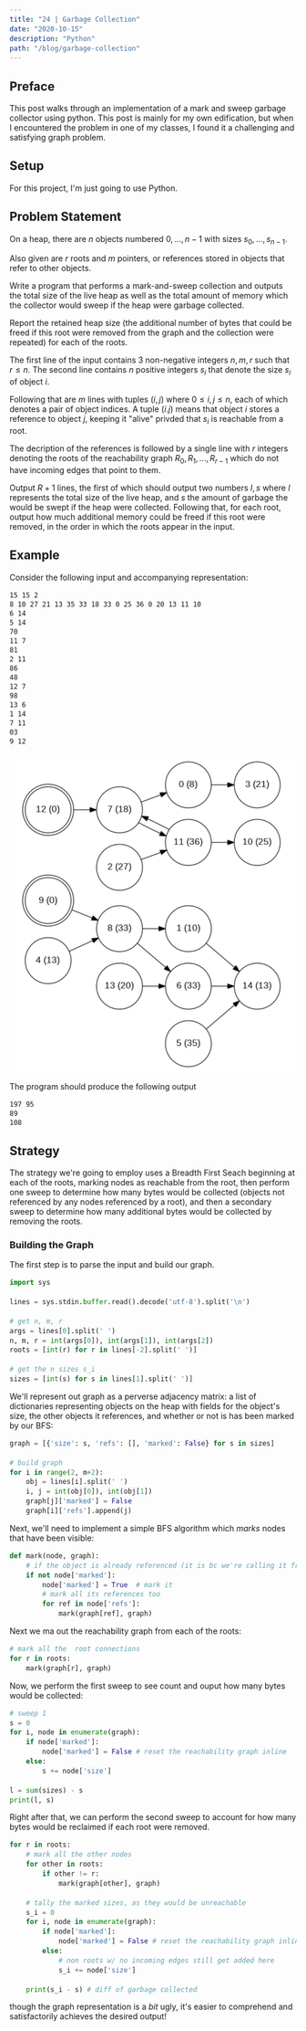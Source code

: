 ```yaml
---
title: "24 | Garbage Collection"
date: "2020-10-15"
description: "Python"
path: "/blog/garbage-collection"
---
```


## Preface

This post walks through an implementation of a mark and sweep garbage collector using python.  This post is mainly for my own edification, but when I encountered the problem in one of my classes, I found it a challenging and satisfying graph problem.

## Setup 

For this project, I'm just going to use Python.

## Problem Statement

On a heap, there are $n$ objects numbered $0, ..., n - 1$ with sizes $s_0, ..., s_{n-1}$. 

Also given are $r$ roots and $m$ pointers, or references stored in objects that refer to other objects.

Write a program that performs a mark-and-sweep collection and outputs the total size of the live heap as well as the total amount of memory which the collector would sweep if the heap were garbage collected.

Report the retained heap size (the additional number of bytes that could be freed if this root were removed from the graph and the collection were repeated) for each of the roots.

The first line of the input contains 3 non-negative integers $n, m, r$ such that $r \leq n$. The second line contains $n$ positive integers $s_i$ that denote the size $s_i$ of object $i$.  

Following that are $m$ lines with tuples $(i,j)$ where $0 \leq i,j \leq n$, each of which denotes a pair of object indices.  A tuple $(i.j)$ means that object $i$ stores a reference to object $j$, keeping it "alive" privded that $s_i$ is reachable from a root. 

The decription of the references is followed by a single line with $r$ integers denoting the roots of the reachability graph $R_0, R_1, ..., R_{r-1}$ which do not have incoming edges that point to them.

Output $R+1$ lines, the first of which should output two numbers $l,s$ where $l$ represents the total size of the live heap, and $s$ the amount of garbage the would be swept if the heap were collected.  Following that, for each root, output how much additional memory could be freed if this root were removed, in the order in which the roots appear in the input.

## Example

Consider the following input and accompanying representation: 

```
15 15 2
8 10 27 21 13 35 33 18 33 0 25 36 0 20 13 11 10
6 14
5 14
70
11 7
81
2 11
86
48
12 7
98
13 6
1 14
7 11
03
9 12
```

![](/images/garbage-1.png)

The program should produce the following output

```
197 95 
89
108
```

## Strategy

The strategy we're going to employ uses a Breadth First Seach beginning at each of the roots, marking nodes as reachable from the root, then perform one sweep to determine how many bytes would be collected (objects not referenced by any nodes referenced by a root), and then a secondary sweep to determine how many additional bytes would be collected by removing the roots.

### Building the Graph

The first step is to parse the input and build our graph.

```python
import sys

lines = sys.stdin.buffer.read().decode('utf-8').split('\n')

# get n, m, r 
args = lines[0].split(' ')
n, m, r = int(args[0]), int(args[1]), int(args[2])
roots = [int(r) for r in lines[-2].split(' ')]

# get the n sizes s_i
sizes = [int(s) for s in lines[1].split(' ')]
```

We'll represent out graph as a perverse adjacency matrix: a list of dictionaries representing objects on the heap with fields for the object's size, the other objects it references, and whether or not is has been marked by our BFS:

```python
graph = [{'size': s, 'refs': [], 'marked': False} for s in sizes]
    
# build graph
for i in range(2, m+2):
    obj = lines[i].split(' ')
    i, j = int(obj[0]), int(obj[1])
    graph[j]['marked'] = False
    graph[i]['refs'].append(j)
```

Next, we'll need to implement a simple BFS algorithm which _marks_ nodes that have been visible:

```python
def mark(node, graph):
    # if the object is already referenced (it is bc we're calling it from somewhere)
    if not node['marked']:
        node['marked'] = True  # mark it 
        # mark all its references too
        for ref in node['refs']:
            mark(graph[ref], graph)
```

Next we ma out the reachability graph from each of the roots:

```python
# mark all the  root connections
for r in roots:
    mark(graph[r], graph)
```

Now, we perform the first sweep to see count and ouput how many bytes would be collected:

```python
# sweep 1
s = 0
for i, node in enumerate(graph):
    if node['marked']:
        node['marked'] = False # reset the reachability graph inline
    else:
        s += node['size']

l = sum(sizes) - s 
print(l, s)
```

Right after that, we can perform the second sweep to account for how many bytes would be reclaimed if each root were removed.

```python
for r in roots:               
    # mark all the other nodes
    for other in roots:
        if other != r:
            mark(graph[other], graph)
    
    # tally the marked sizes, as they would be unreachable 
    s_i = 0
    for i, node in enumerate(graph):
        if node['marked']:
            node['marked'] = False # reset the reachability graph inline 
        else:
            # non roots w/ no incoming edges still get added here
            s_i += node['size']

    print(s_i - s) # diff of garbage collected
```

though the graph representation is a _bit_ ugly, it's easier to comprehend and satisfactorily achieves the desired output!


